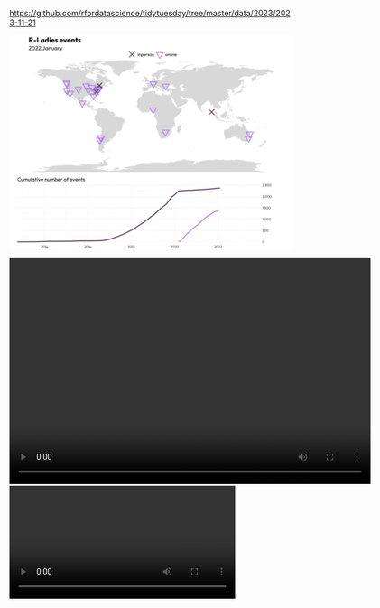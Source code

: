 https://github.com/rfordatascience/tidytuesday/tree/master/data/2023/2023-11-21

![](plots/rladies_chapters.png)

<video width="640" height="400" controls>
  <source src="plots/rladies_chapters.mp4" type="video/mp4">
</video>

<video src='plots/rladies_chapters.mp4' width=400/>